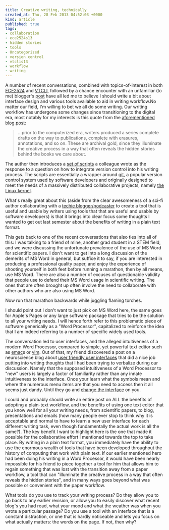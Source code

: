 ```yaml
---
title: Creative writing, technically
created_at: Thu, 28 Feb 2013 04:52:03 +0000
kind: article
published: true
tags:
- collaboration
- ece2524s13
- hidden stories
- tools
- Uncategorized
- version control
- vtclis13
- workflow
- writing
---
```


A number of recent conversations, combined with topics-of-interest in
both [ECE2524](https://blogs.lt.vt.edu/ece2524s13) and
[VTCLI](http://gardnercampbell.wetpaint.com/page/vtclis13), followed
by a chance encounter with an unfamiliar (to me) blogger's
[post](http://craphound.com/?p=2171:ta) have all led me to believe I
should write a bit about interface design and various tools available
to aid in writing workflow.No matter our field, I'm willing to bet we
all do some writing. Our writing workflow has undergone some changes
since transitioning to the digital era, most notably for my interests
is this quote from the
[aforementioned blog post](http://craphound.com/?p=2171:ta):

> …prior to the computerized era, writers produced a series complete
> drafts on the way to publications, complete with erasures,
> annotations, and so on. These are archival gold, since they
> illuminate the creative process in a way that often reveals the
> hidden stories behind the books we care about.

The author then introduces a
[set of scripts](http://bitbucketlabs.net/flashbake/) a colleague
wrote as the response to a question on how to integrate version
control into his writing process. The scripts are essentially a
wrapper around [git](http://git-scm.com/video/what-is-git), a popular
version control system used by software developers and originally
designed to meet the needs of a massively distributed collaborative
projects, namely [the Linux kernel](http://www.kernel.org/).

What's really great about this (aside from the clear awesomeness of a
sci-fi author collaborating with a
[techie blogger/podcaster](http://thecommandline.net/) to create a
tool that is useful and usable by writers using tools that that are
useful and usable by software developers) is that it brings into clear
focus some thoughts I wanted to get out last semester about the
benefits of writing in a plain text format.

This gets back to one of the recent conversations that also ties into
all of this: I was talking to a friend of mine, another grad student
in a STEM field, and we were discussing the unfortunate prevalence of
the use of MS Word for scientific papers. I don't want to get into a
long discussion of the demerits of MS Word in general, but suffice it
to say, if you are interested in producing a professional quality
paper, and enjoy the experience of shooting yourself in both feet
before running a marathon, then by all means, use MS Word. There
are also a number of excuses of questionable validity that people use
to defend their MS Word usage in scientific writing. The ones that are
often brought up often involve the need to collaborate with other
authors who are also using MS Word.

Now run that marathon backwards while juggling flaming torches.

I should point out I don't want to just pick on MS Word here, the same
goes for Apple's Pages or any large software package that tries to be
the solution to all your writing needs. I will hence forth refer to
this problematic piece of software generically as a "Word Processor",
capitalized to reinforce the idea that I am indeed referring to a
number of specific widely used tools.

The conversation led to user interfaces, and the alleged intuitiveness
of a modern Word Processor, compared to simple, yet powerful text
editor such as [emac](http://www.gnu.org/software/emacs/)s or
[vim](http://www.vim.org/index.php). Out of that, my friend discovered
a post on a neuroscience blog about
[user friendly user interfaces](http://theness.com/neurologicablog/index.php/neuroscience-of-user-friendly/)
that did a nice job putting into writing thoughts that I had been
trying to verbalize during our discussion. Namely that the supposed
intuitiveness of a Word Processor to "new" users is largely a factor
of familiarity rather than any innate intuitiveness to the
interface. Once your learn what the symbols mean and where the
numerous menu items are that you need to access then it all seems just
dandy. Until they go and
[change the interface](http://en.wikipedia.org/wiki/History_of_Microsoft_Word)
on you.

I could and probably should write an entire post on ALL the benefits
of adopting a plain-text workflow, and the benefits of using one text
editor that you know well for all your writing needs, from scientific
papers, to blog, presentations and emails (how many people ever stop
to think why it is acceptable and normal to have to learn a new user
interface for each different writing task, even though fundamentally
the actual work is all the same?). The key benefit I want to highlight
here is the one that made it possible for the collaborative effort I
mentioned towards the top to take place. By writing in a plain text
format, you immediately have the ability to use the enormous wealth of
tools that have been developed throughout the history of computing
that work with plain text. If our earlier mentioned hero had been
doing his writing in a Word Processor, it would have been nearly
impossible for his friend to piece together a tool for him that allows
him to regain something that was lost with the transition away from a
paper workflow, a tool that can "illuminate the creative process in a
way that often reveals the hidden stories", and in many ways goes
beyond what was possible or convenient with the paper workflow.

What tools do you use to track your writing process?  Do they allow
you to go back to any earlier revision, or allow you to easily
discover what recent blog's you had read, what your mood and what the
weather was when you wrote a particular passage? Do you use a tool
with an interface that is a constant distraction, or one that is
hardly noticeable and lets you focus on what actually matters: the
words on the page. If not, then why?

